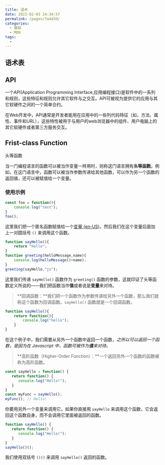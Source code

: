 ```yaml
---
title: 语术
date: 2022-02-03 14:34:57
permalink: /pages/7a4d3d/
categories:
  - 基础
  - MDN
tags:
  - 
---
```

## 语术表

## API

一个API(Application Programming Interface,应用编程接口)是软件中的一系列和规则，这些特征和规则允许其它软件与之交互。API可被视为提供它的应用与其它软硬件之间的一个简单合约。

在Web开发中，API通常是开发者能用在应用中的一些列代码特征（如，方法、属性、事件和URL），这些特性被用于与用户的web浏览器中的组件、用户电脑上的其它软硬件或者第三方服务交互。

## Frist-class Function

头等函数

当一门编程语言的函数可以被当作变量一样用时，则称这门语言拥有**头等函数**。例如，在这门语言中，函数可以被当作参数传递给其他函数，可以作为另一个函数的返回值，还可以被赋值给一个变量。

### 使用示例

```js
const foo = function(){
    console.log("test");
}
foo();
```

这里我们把一个匿名函数赋值给一个[变量 (en-US)](https://developer.mozilla.org/en-US/docs/Glossary/Variable)，然后我们在这个变量后面加上一对圆括号 `()` 来调用这个函数。

```js
function sayHello(){
    return "hello";
}
function greeting(helloMessage,name){
    console.log(helloMessage()+name);
}
greeting(sayHello,"js");
```

这里我们传递 `sayHello()` 函数作为 `greeting()` 函数的参数，这就印证了头等函数定义所说的——我们把函数当作**值**或者说是**变量**来对待。

> **回调函数：**我们把一个函数作为参数传递给另外一个函数，那么我们就称这个函数为回调函数。`sayHello()` 函数就是一个回调函数。

```js
function sayHello(){
    return function(){
        console.log("hello");
    }
}
```

在这个例子中，我们需要从另外一个函数中返回一个函数，*之所以可以返回一个函数，是因为在 Javascript 中，函数可被作为**值**来对待。*

> **高阶函数（Higher-Order Function）：**一个返回另外一个函数的函数被称为高阶函数。

```js
const sayHello = function() {
   return function() {
      console.log("Hello!");
   }
}
const myFunc = sayHello();
myFunc(); // Hello!
```

你要用另外一个变量来调用它。如果你直接用 `sayHello` 来调用这个函数，它会返回这个函数自身，而不会调用它里面被返回的函数。

```js
function sayHello() {
   return function() {
      console.log("Hello!");
   }
}
sayHello()();
```

我们使用双括号 `()()` 来调用 `sayHello()` 返回的函数。















